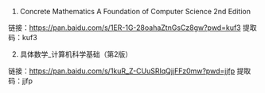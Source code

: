 
1. Concrete Mathematics A Foundation of Computer Science 2nd Edition

链接：https://pan.baidu.com/s/1ER-1G-28oahaZtnGsCz8gw?pwd=kuf3 
提取码：kuf3

2. 具体数学_计算机科学基础（第2版）

链接：https://pan.baidu.com/s/1kuR_Z-CUuSRIqQjjFFz0mw?pwd=jjfp 
提取码：jjfp
